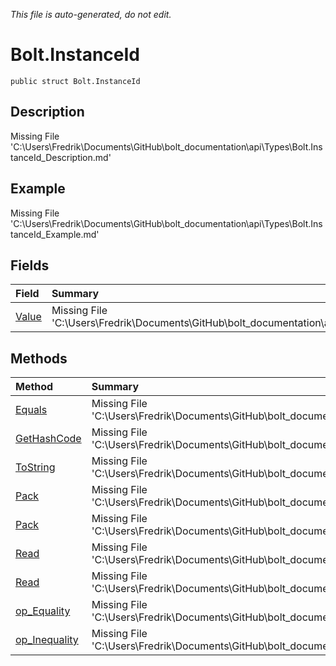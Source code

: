 *This file is auto-generated, do not edit.*

# Bolt.InstanceId
`public struct Bolt.InstanceId`
## Description
Missing File 'C:\Users\Fredrik\Documents\GitHub\bolt_documentation\api\Types\Bolt.InstanceId_Description.md'
## Example
Missing File 'C:\Users\Fredrik\Documents\GitHub\bolt_documentation\api\Types\Bolt.InstanceId_Example.md'
## Fields
| Field | Summary |
|:-----|:--------|
|[Value](Bolt.InstanceId/F/Value.md)|Missing File 'C:\Users\Fredrik\Documents\GitHub\bolt_documentation\api\Types\Bolt.InstanceId\F\Value_Summary.md'|
## Methods
| Method | Summary |
|:-----|:--------|
|[Equals](Bolt.InstanceId/M/Equals.md)|Missing File 'C:\Users\Fredrik\Documents\GitHub\bolt_documentation\api\Types\Bolt.InstanceId\M\Equals_Summary.md'|
|[GetHashCode](Bolt.InstanceId/M/GetHashCode.md)|Missing File 'C:\Users\Fredrik\Documents\GitHub\bolt_documentation\api\Types\Bolt.InstanceId\M\GetHashCode_Summary.md'|
|[ToString](Bolt.InstanceId/M/ToString.md)|Missing File 'C:\Users\Fredrik\Documents\GitHub\bolt_documentation\api\Types\Bolt.InstanceId\M\ToString_Summary.md'|
|[Pack](Bolt.InstanceId/M/Pack.md)|Missing File 'C:\Users\Fredrik\Documents\GitHub\bolt_documentation\api\Types\Bolt.InstanceId\M\Pack_Summary.md'|
|[Pack](Bolt.InstanceId/M/Pack.md)|Missing File 'C:\Users\Fredrik\Documents\GitHub\bolt_documentation\api\Types\Bolt.InstanceId\M\Pack_Summary.md'|
|[Read](Bolt.InstanceId/M/Read.md)|Missing File 'C:\Users\Fredrik\Documents\GitHub\bolt_documentation\api\Types\Bolt.InstanceId\M\Read_Summary.md'|
|[Read](Bolt.InstanceId/M/Read.md)|Missing File 'C:\Users\Fredrik\Documents\GitHub\bolt_documentation\api\Types\Bolt.InstanceId\M\Read_Summary.md'|
|[op_Equality](Bolt.InstanceId/M/op_Equality.md)|Missing File 'C:\Users\Fredrik\Documents\GitHub\bolt_documentation\api\Types\Bolt.InstanceId\M\op_Equality_Summary.md'|
|[op_Inequality](Bolt.InstanceId/M/op_Inequality.md)|Missing File 'C:\Users\Fredrik\Documents\GitHub\bolt_documentation\api\Types\Bolt.InstanceId\M\op_Inequality_Summary.md'|
